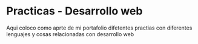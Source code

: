 # Practicas - Desarrollo web
 Aqui coloco como aprte de mi portafolio difetentes practias con diferentes lenguajes y cosas relacionadas con desarrollo web
